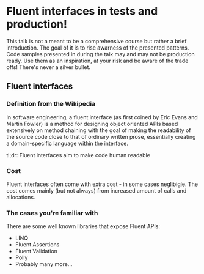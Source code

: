 # Fluent interfaces in tests and production!

This talk is not a meant to be a comprehensive course but rather a brief introduction.
The goal of it is to rise awarness of the presented patterns.
Code samples presented in during the talk may and may not be production ready. 
Use them as an inspiration, at your risk and be aware of the trade offs! There's never a silver bullet.

## Fluent interfaces 

### Definition from the Wikipedia

In software engineering, a fluent interface (as first coined by Eric Evans and Martin Fowler) is a method for designing object oriented APIs based extensively on method chaining with the goal of making the readability of the source code close to that of ordinary written prose, essentially creating a domain-specific language within the interface.

tl;dr: Fluent interfaces aim to make code human readable

### Cost

Fluent interfaces often come with extra cost - in some cases neglibigle.
The cost comes mainly (but not always) from increased amount of calls and allocations.

### The cases you're familiar with 

There are some well known libraries that expose Fluent APIs:

- LINQ
- Fluent Assertions
- Fluent Validation
- Polly
- Probably many more...
